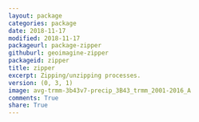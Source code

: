 ```yaml
---
layout: package
categories: package
date: 2018-11-17
modified: 2018-11-17
packageurl: package-zipper
githuburl: geoimagine-zipper
packageid: zipper
title: zipper
excerpt: Zipping/unzipping processes.
version: (0, 3, 1)
image: avg-trmm-3b43v7-precip_3B43_trmm_2001-2016_A
comments: True
share: True
---
```

